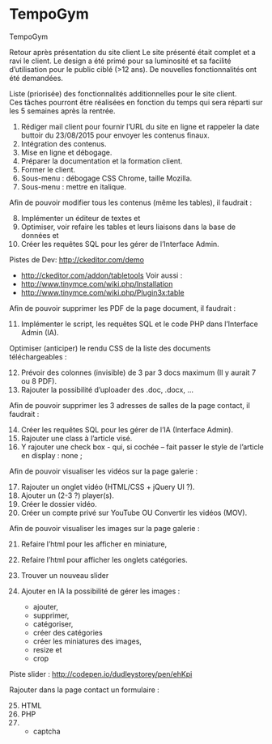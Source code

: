 # TempoGym
TempoGym

Retour après présentation du site client
Le site présenté était complet et a ravi le client.
Le design a été primé pour sa luminosité et sa facilité d’utilisation pour le public ciblé (>12 ans). 
De nouvelles fonctionnalités ont été demandées.

Liste (priorisée) des fonctionnalités additionnelles pour le site client.  
Ces tâches pourront être réalisées en fonction du temps qui sera réparti sur les 5 semaines après la rentrée.

1.	Rédiger mail client pour fournir l’URL du site en ligne et rappeler la date buttoir du 23/08/2015 pour envoyer les contenus finaux.
2.	Intégration des contenus.
3.	Mise en ligne et débogage.
4.	Préparer la documentation et la formation client.
5.	Former le client.
6.	Sous-menu : débogage CSS Chrome, taille Mozilla.
7.	Sous-menu : mettre en italique.

Afin de pouvoir modifier tous les contenus (même les tables), il faudrait : 

8.	Implémenter un éditeur de textes et
9.	Optimiser, voir refaire les tables et leurs liaisons dans la base de données et
10.	Créer les requêtes SQL pour les gérer de l’Interface Admin.

Pistes de Dev: 
http://ckeditor.com/demo
+ http://ckeditor.com/addon/tabletools
Voir aussi : 
+ http://www.tinymce.com/wiki.php/Installation
+ http://www.tinymce.com/wiki.php/Plugin3x:table

Afin de pouvoir supprimer les PDF de la page document, il faudrait : 

11.	Implémenter le script, les requêtes SQL et le code PHP dans l’Interface Admin (IA).

Optimiser (anticiper) le rendu CSS de la liste des documents téléchargeables : 

12.	Prévoir des colonnes (invisible) de 3 par 3 docs maximum (Il y aurait 7 ou 8 PDF).
13.	Rajouter la possibilité d’uploader des .doc, .docx, …

Afin de pouvoir supprimer les 3 adresses de salles de la page contact, il faudrait : 

14.	Créer les requêtes SQL pour les gérer de l’IA (Interface Admin).
15.	Rajouter une class à l’article visé.
16.	Y rajouter une check box - qui, si cochée – fait passer le style de l’article en display : none ;

Afin de pouvoir visualiser les vidéos sur la page galerie : 

17.	Rajouter un onglet vidéo (HTML/CSS + jQuery UI ?).
18.	Ajouter un (2-3 ?) player(s).
19.	Créer le dossier vidéo.
20.	Créer un compte privé sur YouTube OU Convertir les vidéos (MOV).

Afin de pouvoir visualiser les images sur la page galerie : 

21.	Refaire l’html pour les afficher en miniature, 
22.	Refaire l’html pour afficher les onglets catégories.
23.	Trouver un nouveau slider
24.	Ajouter en IA la possibilité de gérer les images : 

    +	ajouter, 
    +	supprimer, 
    +	catégoriser, 
    +	créer des catégories
    +	créer les miniatures des images, 
    +	resize et 
    +	crop
    
Piste slider : http://codepen.io/dudleystorey/pen/ehKpi 

Rajouter dans la page contact un formulaire : 

25.	HTML
26.	PHP
27.	+ captcha





